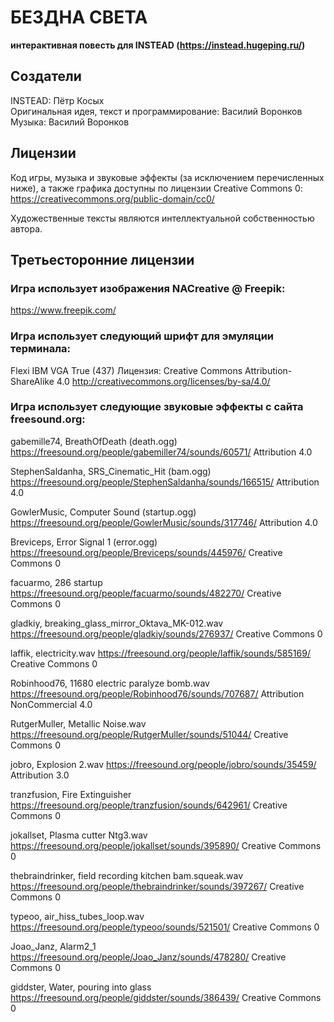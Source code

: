# БЕЗДНА СВЕТА
**интерактивная повесть для INSTEAD (https://instead.hugeping.ru/)**

## Создатели

INSTEAD: Пётр Косых\
Оригинальная идея, текст и программирование: Василий Воронков\
Музыка: Василий Воронков

## Лицензии

Код игры, музыка и звуковые эффекты (за исключением перечисленных ниже),
а также графика доступны по лицензии Creative Commons 0:
https://creativecommons.org/public-domain/cc0/

Художественные тексты являются интеллектуальной собственностью автора.

## Третьесторонние лицензии

### Игра использует изображения NACreative @ Freepik:
https://www.freepik.com/

### Игра использует следующий шрифт для эмуляции терминала:
Flexi IBM VGA True (437)
Лицензия: Creative Commons Attribution-ShareAlike 4.0
http://creativecommons.org/licenses/by-sa/4.0/

### Игра использует следующие звуковые эффекты с сайта freesound.org:

gabemille74, BreathOfDeath (death.ogg)
https://freesound.org/people/gabemiller74/sounds/60571/
Attribution 4.0

StephenSaldanha, SRS_Cinematic_Hit (bam.ogg)
https://freesound.org/people/StephenSaldanha/sounds/166515/
Attribution 4.0

GowlerMusic, Computer Sound (startup.ogg)
https://freesound.org/people/GowlerMusic/sounds/317746/
Attribution 4.0

Breviceps, Error Signal 1 (error.ogg)
https://freesound.org/people/Breviceps/sounds/445976/
Creative Commons 0

facuarmo, 286 startup
https://freesound.org/people/facuarmo/sounds/482270/
Creative Commons 0

gladkiy, breaking_glass_mirror_Oktava_MK-012.wav
https://freesound.org/people/gladkiy/sounds/276937/
Creative Commons 0

laffik, electricity.wav
https://freesound.org/people/laffik/sounds/585169/
Creative Commons 0

Robinhood76, 11680 electric paralyze bomb.wav
https://freesound.org/people/Robinhood76/sounds/707687/
Attribution NonCommercial 4.0

RutgerMuller, Metallic Noise.wav
https://freesound.org/people/RutgerMuller/sounds/51044/
Creative Commons 0

jobro, Explosion 2.wav
https://freesound.org/people/jobro/sounds/35459/
Attribution 3.0

tranzfusion, Fire Extinguisher
https://freesound.org/people/tranzfusion/sounds/642961/
Creative Commons 0

jokallset, Plasma cutter Ntg3.wav
https://freesound.org/people/jokallset/sounds/395890/
Creative Commons 0

thebraindrinker, field recording kitchen bam.squeak.wav
https://freesound.org/people/thebraindrinker/sounds/397267/
Creative Commons 0

typeoo, air_hiss_tubes_loop.wav
https://freesound.org/people/typeoo/sounds/521501/
Creative Commons 0

Joao_Janz, Alarm2_1
https://freesound.org/people/Joao_Janz/sounds/478280/
Creative Commons 0

giddster, Water, pouring into glass
https://freesound.org/people/giddster/sounds/386439/
Creative Commons 0

